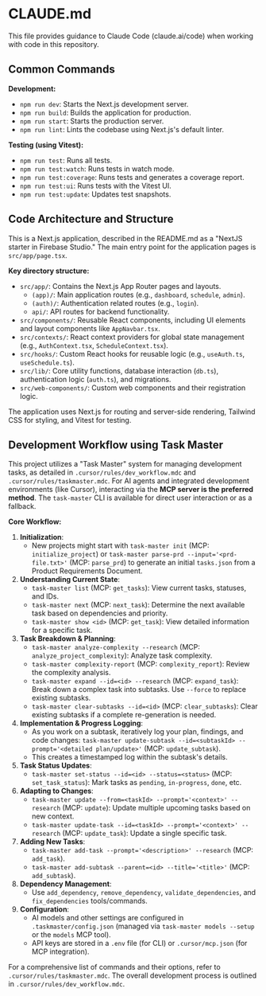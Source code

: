 # CLAUDE.md

This file provides guidance to Claude Code (claude.ai/code) when working with code in this repository.

## Common Commands

**Development:**
- `npm run dev`: Starts the Next.js development server.
- `npm run build`: Builds the application for production.
- `npm run start`: Starts the production server.
- `npm run lint`: Lints the codebase using Next.js's default linter.

**Testing (using Vitest):**
- `npm run test`: Runs all tests.
- `npm run test:watch`: Runs tests in watch mode.
- `npm run test:coverage`: Runs tests and generates a coverage report.
- `npm run test:ui`: Runs tests with the Vitest UI.
- `npm run test:update`: Updates test snapshots.

## Code Architecture and Structure

This is a Next.js application, described in the README.md as a "NextJS starter in Firebase Studio." The main entry point for the application pages is `src/app/page.tsx`.

**Key directory structure:**
- `src/app/`: Contains the Next.js App Router pages and layouts.
  - `(app)/`: Main application routes (e.g., `dashboard`, `schedule`, `admin`).
  - `(auth)/`: Authentication related routes (e.g., `login`).
  - `api/`: API routes for backend functionality.
- `src/components/`: Reusable React components, including UI elements and layout components like `AppNavbar.tsx`.
- `src/contexts/`: React context providers for global state management (e.g., `AuthContext.tsx`, `ScheduleContext.tsx`).
- `src/hooks/`: Custom React hooks for reusable logic (e.g., `useAuth.ts`, `useSchedule.ts`).
- `src/lib/`: Core utility functions, database interaction (`db.ts`), authentication logic (`auth.ts`), and migrations.
- `src/web-components/`: Custom web components and their registration logic.

The application uses Next.js for routing and server-side rendering, Tailwind CSS for styling, and Vitest for testing.

## Development Workflow using Task Master

This project utilizes a "Task Master" system for managing development tasks, as detailed in `.cursor/rules/dev_workflow.mdc` and `.cursor/rules/taskmaster.mdc`. For AI agents and integrated development environments (like Cursor), interacting via the **MCP server is the preferred method**. The `task-master` CLI is available for direct user interaction or as a fallback.

**Core Workflow:**

1.  **Initialization**:
    *   New projects might start with `task-master init` (MCP: `initialize_project`) or `task-master parse-prd --input='<prd-file.txt>'` (MCP: `parse_prd`) to generate an initial `tasks.json` from a Product Requirements Document.
2.  **Understanding Current State**:
    *   `task-master list` (MCP: `get_tasks`): View current tasks, statuses, and IDs.
    *   `task-master next` (MCP: `next_task`): Determine the next available task based on dependencies and priority.
    *   `task-master show <id>` (MCP: `get_task`): View detailed information for a specific task.
3.  **Task Breakdown & Planning**:
    *   `task-master analyze-complexity --research` (MCP: `analyze_project_complexity`): Analyze task complexity.
    *   `task-master complexity-report` (MCP: `complexity_report`): Review the complexity analysis.
    *   `task-master expand --id=<id> --research` (MCP: `expand_task`): Break down a complex task into subtasks. Use `--force` to replace existing subtasks.
    *   `task-master clear-subtasks --id=<id>` (MCP: `clear_subtasks`): Clear existing subtasks if a complete re-generation is needed.
4.  **Implementation & Progress Logging**:
    *   As you work on a subtask, iteratively log your plan, findings, and code changes:
        `task-master update-subtask --id=<subtaskId> --prompt='<detailed plan/update>'` (MCP: `update_subtask`).
    *   This creates a timestamped log within the subtask's details.
5.  **Task Status Updates**:
    *   `task-master set-status --id=<id> --status=<status>` (MCP: `set_task_status`): Mark tasks as `pending`, `in-progress`, `done`, etc.
6.  **Adapting to Changes**:
    *   `task-master update --from=<taskId> --prompt='<context>' --research` (MCP: `update`): Update multiple upcoming tasks based on new context.
    *   `task-master update-task --id=<taskId> --prompt='<context>' --research` (MCP: `update_task`): Update a single specific task.
7.  **Adding New Tasks**:
    *   `task-master add-task --prompt='<description>' --research` (MCP: `add_task`).
    *   `task-master add-subtask --parent=<id> --title='<title>'` (MCP: `add_subtask`).
8.  **Dependency Management**:
    *   Use `add_dependency`, `remove_dependency`, `validate_dependencies`, and `fix_dependencies` tools/commands.
9.  **Configuration**:
    *   AI models and other settings are configured in `.taskmaster/config.json` (managed via `task-master models --setup` or the `models` MCP tool).
    *   API keys are stored in a `.env` file (for CLI) or `.cursor/mcp.json` (for MCP integration).

For a comprehensive list of commands and their options, refer to `.cursor/rules/taskmaster.mdc`. The overall development process is outlined in `.cursor/rules/dev_workflow.mdc`.
